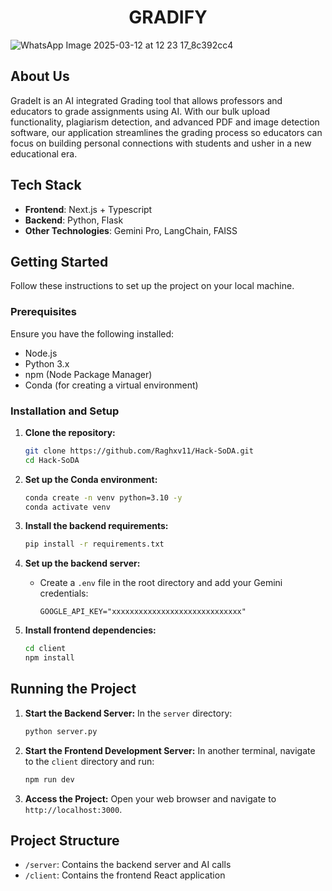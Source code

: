 <h1 align="center">GRADIFY</h1>

![WhatsApp Image 2025-03-12 at 12 23 17_8c392cc4](https://github.com/user-attachments/assets/e8666692-6f5c-4095-9654-96a844e69ddd)

## About Us
GradeIt is an AI integrated Grading tool that allows professors and educators to grade assignments using AI. With our bulk upload functionality, plagiarism detection, and advanced PDF and image detection software, our application streamlines the grading process so educators can focus on building personal connections with students and usher in a new educational era.

## Tech Stack
- **Frontend**: Next.js + Typescript
- **Backend**: Python, Flask
- **Other Technologies**: Gemini Pro, LangChain, FAISS

## Getting Started

Follow these instructions to set up the project on your local machine.

### Prerequisites
Ensure you have the following installed:
- Node.js
- Python 3.x
- npm (Node Package Manager)
- Conda (for creating a virtual environment)

### Installation and Setup

1. **Clone the repository:**
   ```bash
   git clone https://github.com/Raghxv11/Hack-SoDA.git
   cd Hack-SoDA
   ```

2. **Set up the Conda environment:**
   ```bash
   conda create -n venv python=3.10 -y
   conda activate venv
   ```

3. **Install the backend requirements:**
   ```bash
   pip install -r requirements.txt
   ```

4. **Set up the backend server:**
   - Create a `.env` file in the root directory and add your Gemini credentials:
     ```
     GOOGLE_API_KEY="xxxxxxxxxxxxxxxxxxxxxxxxxxxxx"
     ```

5. **Install frontend dependencies:**
   ```bash
   cd client
   npm install
   ```

## Running the Project

1. **Start the Backend Server:**
   In the `server` directory:
   ```bash
   python server.py
   ```

2. **Start the Frontend Development Server:**
   In another terminal, navigate to the `client` directory and run:
   ```bash
   npm run dev
   ```

3. **Access the Project:**
   Open your web browser and navigate to `http://localhost:3000`.

## Project Structure

- `/server`: Contains the backend server and AI calls
- `/client`: Contains the frontend React application
